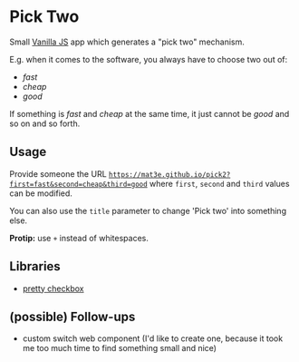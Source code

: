 # Pick Two
Small [Vanilla JS](http://vanilla-js.com/) app which generates a "pick two" mechanism. 

E.g. when it comes to the software, you always have to choose two out of:
- _fast_ 
- _cheap_
- _good_

If something is _fast_ and _cheap_ at the same time, it just cannot be _good_ and so on and so forth.

## Usage
Provide someone the URL [`https://mat3e.github.io/pick2?first=fast&second=cheap&third=good`](https://mat3e.github.io/pick2?first=fast&second=cheap&third=good) where `first`, `second` and `third` values can be modified. 

You can also use the `title` parameter to change 'Pick two' into something else.

**Protip:** use `+` instead of whitespaces.

## Libraries
- [pretty checkbox](https://lokesh-coder.github.io/pretty-checkbox/)

## (possible) Follow-ups
- custom switch web component (I'd like to create one, because it took me too much time to find something small and nice)
